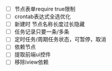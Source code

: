 
- [ ] 节点表单require true限制
- [ ] crontab表达式全选优化
- [ ] 新建时 节点名称长度过长隐藏
- [ ] 任务记录只要一条/多条
- [ ] 定时任务/周期任务状态，可暂停，取消
- [ ] 依赖节点
- [ ] 提取前端ui控件
- [ ] 移除iview依赖